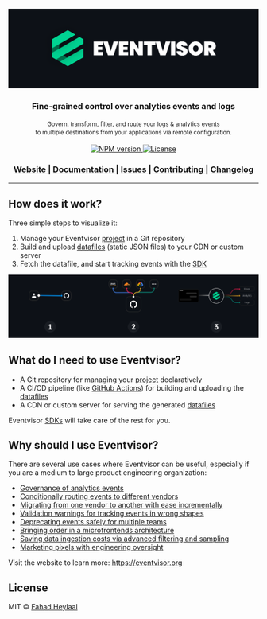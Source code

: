 [![Eventvisor](./assets/banner.png)](https://eventvisor.org)

<div align="center">
  <h3><strong>Fine-grained control over analytics events and logs</strong></h3>
</div>

<div align="center">
  <small>Govern, transform, filter, and route your logs & analytics events<br />to multiple destinations from your applications
via remote configuration.</small>
</div>

<br />

<div align="center">
  <!-- NPM version -->
  <a href="https://npmjs.org/package/@eventvisor/sdk">
    <img src="https://img.shields.io/npm/v/@eventvisor/sdk.svg"
      alt="NPM version" />
  </a>
  <!-- License -->
  <a href="./LICENSE">
    <img src="https://img.shields.io/npm/l/@eventvisor/sdk.svg"
      alt="License" />
  </a>
</div>

<div align="center">
  <h3>
    <a href="https://eventvisor.org">
      Website
    </a>
    <span> | </span>
    <a href="https://eventvisor.org/docs">
      Documentation
    </a>
    <span> | </span>
    <a href="https://github.com/eventvisor/eventvisor/issues">
      Issues
    </a>
    <span> | </span>
    <a href="https://eventvisor.org/docs/contributing">
      Contributing
    </a>
    <span> | </span>
    <a href="https://github.com/eventvisor/eventvisor/blob/main/CHANGELOG.md">
      Changelog
    </a>
  </h3>
</div>

---

## How does it work?

Three simple steps to visualize it:

1. Manage your Eventvisor [project](https://eventvisor.org/docs/projects) in a Git repository
1. Build and upload [datafiles](https://eventvisor.org/docs/building-datafiles) (static JSON files) to your CDN or custom server
1. Fetch the datafile, and start tracking events with the [SDK](https://eventvisor.org/docs/sdks/javascript)

[![Eventvisor](./assets/flow.png)](https://eventvisor.org)

## What do I need to use Eventvisor?

- A Git repository for managing your [project](https://eventvisor.org/docs/projects) declaratively
- A CI/CD pipeline (like [GitHub Actions](https://eventvisor.org/docs/deployment/github-actions)) for building and uploading the [datafiles](https://eventvisor.org/docs/building-datafiles)
- A CDN or custom server for serving the generated [datafiles](https://eventvisor.org/docs/building-datafiles)

Eventvisor [SDKs](https://eventvisor.org/docs/sdks/javascript) will take care of the rest for you.

## Why should I use Eventvisor?

There are several use cases where Eventvisor can be useful, especially if you are a medium to large product engineering organization:

- [Governance of analytics events](https://eventvisor.org/docs/use-cases/governance/)
- [Conditionally routing events to different vendors](https://eventvisor.org/docs/use-cases/routing/)
- [Migrating from one vendor to another with ease incrementally](https://eventvisor.org/docs/use-cases/migrating-vendors/)
- [Validation warnings for tracking events in wrong shapes](https://eventvisor.org/docs/use-cases/validation/)
- [Deprecating events safely for multiple teams](https://eventvisor.org/docs/use-cases/deprecation/)
- [Bringing order in a microfrontends architecture](https://eventvisor.org/docs/use-cases/microfrontends/)
- [Saving data ingestion costs via advanced filtering and sampling](https://eventvisor.org/docs/use-cases/saving-ingestion-costs/)
- [Marketing pixels with engineering oversight](https://eventvisor.org/docs/use-cases/marketing-pixels/)

Visit the website to learn more: https://eventvisor.org

## License

MIT © [Fahad Heylaal](https://fahad19.com)
